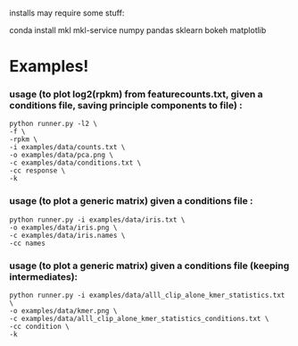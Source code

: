 installs may require some stuff:

conda install mkl mkl-service numpy pandas sklearn bokeh matplotlib

# Examples!

### usage (to plot log2(rpkm) from featurecounts.txt, given a conditions file, saving principle components to file) :
```
python runner.py -l2 \
-f \
-rpkm \
-i examples/data/counts.txt \
-o examples/data/pca.png \
-c examples/data/conditions.txt \
-cc response \
-k
```

### usage (to plot a generic matrix) given a conditions file :
```
python runner.py -i examples/data/iris.txt \
-o examples/data/iris.png \
-c examples/data/iris.names \
-cc names
```

### usage (to plot a generic matrix) given a conditions file (keeping intermediates):
```
python runner.py -i examples/data/alll_clip_alone_kmer_statistics.txt \
-o examples/data/kmer.png \
-c examples/data/alll_clip_alone_kmer_statistics_conditions.txt \
-cc condition \
-k
```